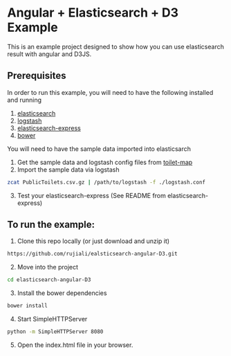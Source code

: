 # Angular + Elasticsearch + D3 Example

This is an example project designed to show how you can use elasticsearch result with angular and D3JS.

## Prerequisites

In order to run this example, you will need to have the following installed and running
  1. [elasticsearch](https://www.elastic.co/products/elasticsearch)
  2. [logstash](https://www.elastic.co/products/logstash)
  3. [elasticsearch-express](https://github.com/rujiali/elasticsearch-express)
  4. [bower](http://bower.io/#install-bower)

You will need to have the sample data imported into elasticsarch
  1. Get the sample data and logstash config files from [toilet-map](https://github.com/elastic/lca2016presentation/tree/master/toilet-map)
  2. Import the sample data via logstash
  
  ```sh
  zcat PublicToilets.csv.gz | /path/to/logstash -f ./logstash.conf
  ```
  
  3. Test your elasticsearch-express (See README from elasticsearch-express)
  

## To run the example:
1. Clone this repo locally (or just download and unzip it)

  ```sh
  https://github.com/rujiali/ealsticsearch-angular-D3.git
  ```

2. Move into the project

  ```sh
  cd elasticsearch-angular-D3
  ```

3. Install the bower dependencies

  ```sh
  bower install
  ```
  
4. Start SimpleHTTPServer 
 
  ```sh
  python -m SimpleHTTPServer 8080
  ```

5. Open the index.html file in your browser.
